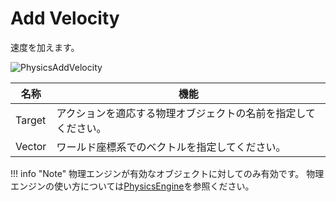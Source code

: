 # Add Velocity

速度を加えます。

![PhysicsAddVelocity](img/PhysicsAddVelocity.jpg)

|  名称 |  機能  |
| ----   | ---- |
| Target | アクションを適応する物理オブジェクトの名前を指定してください。 |
| Vector | ワールド座標系でのベクトルを指定してください。 |


!!! info "Note"
    物理エンジンが有効なオブジェクトに対してのみ有効です。
    物理エンジンの使い方については[PhysicsEngine](../../WorldMakingGuide/PhysicsEngine.md)を参照ください。